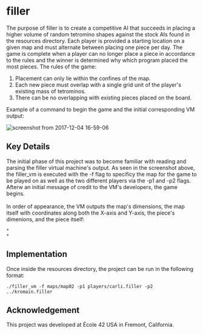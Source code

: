 # filler
The purpose of filler is to create a competitive AI that succeeds in placing a higher volume of random tetromino shapes against the stock AIs found in the resources directory. Each player is provided a starting location on a given map and must alternate between placing one piece per day. The game is complete when a player can no longer place a piece in accordance to the rules and the winner is determined why which program placed the most pieces. The rules of the game:

<ol>
  <li>Placement can only lie within the confines of the map.</li>
  <li>Each new piece must overlap with a single grid unit of the player's existing mass of tetrominos.</li>
  <li>There can be no overlapping with existing pieces placed on the board.</li>
</ol>

Example of a command to begin the game and the initial corresponding VM output:

![screenshot from 2017-12-04 16-59-06](https://user-images.githubusercontent.com/13093517/33584510-9b4d4b5e-d914-11e7-9348-7a9bb2fc1ab8.png)


## Key Details

The initial phase of this project was to become familiar with reading and parsing the filler virtual machine's output. As seen in the screenshot above, the filler_vm is executed with the -f flag to specificy the map for the game to be played on as well as the two different players via the -p1 and -p2 flags. Afterw an initial message of credit to the VM's developers, the game begins.
<br />
<br />
In order of appearance, the VM outputs the map's dimensions, the map itself with coordinates along both the X-axis and Y-axis, the piece's dimenions, and the piece itself:

```
*
*
```

## Implementation


Once inside the resources directory, the project can be run in the following format: 
```
./filler_vm -f maps/map02 -p1 players/carli.filler -p2 ../kromain.filler
```


## Acknowledgement

This project was developed at École 42 USA in Fremont, California.
